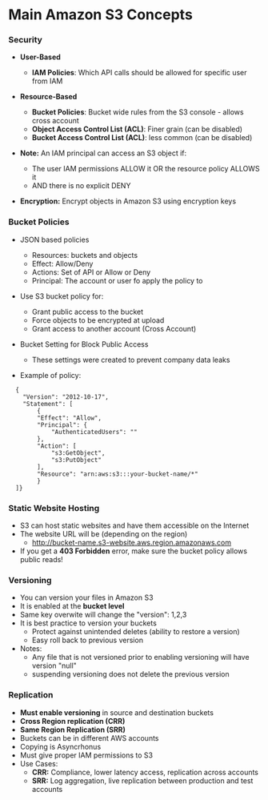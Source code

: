 # Main Amazon S3 Concepts

### Security

* **User-Based**
  * **IAM Policies**: Which API calls should be allowed for specific user from IAM

* **Resource-Based**
  * **Bucket Policies**: Bucket wide rules from the S3 console - allows cross account
  * **Object Access Control List (ACL)**: Finer grain (can be disabled)
  * **Bucket Access Control List (ACL)**: less common (can be disabled)

* **Note:** An IAM principal can access an S3 object if:
  * The user IAM permissions ALLOW it OR the resource policy ALLOWS it
  * AND there is no explicit DENY

* **Encryption:** Encrypt objects in Amazon S3 using encryption keys 

### Bucket Policies

* JSON based policies
  * Resources: buckets and objects
  * Effect: Allow/Deny
  * Actions: Set of API or Allow or Deny
  * Principal: The account or user fo apply the policy to

* Use S3 bucket policy for:
  * Grant public access to the bucket
  * Force objects to be encrypted at upload
  * Grant access to another account (Cross Account)

* Bucket Setting for Block Public Access
  * These settings were created to prevent company data leaks

* Example of policy:
~~~
  {
    "Version": "2012-10-17",
    "Statement": [
        {
        "Effect": "Allow",
        "Principal": {
            "AuthenticatedUsers": ""
        },
        "Action": [
            "s3:GetObject",
            "s3:PutObject"
        ],
        "Resource": "arn:aws:s3:::your-bucket-name/*"
        }
  ]}
~~~

### Static Website Hosting

* S3 can host static websites and have them accessible on the Internet
* The website URL will be (depending on the region)
  * http://bucket-name.s3-website.aws.region.amazonaws.com
* If you get a **403 Forbidden** error, make sure the bucket policy allows public reads!

### Versioning 

* You can version your files in Amazon S3
* It is enabled at the **bucket level**
* Same key overwite will change the "version": 1,2,3
* It is best practice to version your buckets
  * Protect against unintended deletes (ability to restore a version)
  * Easy roll back to previous version
* Notes:
  * Any file that is not versioned prior to enabling versioning will have version "null"
  * suspending versioning does not delete the previous version

### Replication

* **Must enable versioning** in source and destination buckets
* **Cross Region replication (CRR)**
* **Same Region Replication (SRR)**
* Buckets can be in different AWS accounts
* Copying is Asyncrhonus
* Must give proper IAM permissions to S3
* Use Cases:
  * **CRR:** Compliance, lower latency access, replication across accounts
  * **SRR:** Log aggregation, live replication between production and test accounts